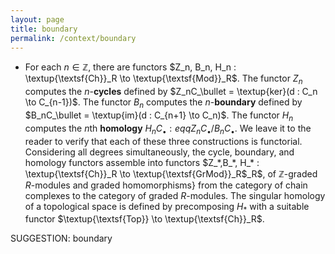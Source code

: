 ```yaml
---
layout: page
title: boundary
permalink: /context/boundary
---
```

-  For each $n \in \mathbb{Z}$, there are functors $Z_n, B_n, H_n : \textup{\textsf{Ch}}_R \to \textup{\textsf{Mod}}_R$. The functor $Z_n$ computes the $n$-**cycles** defined by $Z_nC_\bullet = \textup{ker}(d : C_n \to C_{n-1})$. The functor $B_n$ computes the $n$-**boundary** defined by $B_nC_\bullet = \textup{im}(d : C_{n+1} \to C_n)$. The functor $H_n$ computes the $n$th **homology** $H_nC_\bullet :eqq Z_nC_\bullet / B_nC_\bullet$. We leave it to the reader to verify that each of these three constructions is functorial. Considering all degrees simultaneously, the cycle, boundary, and homology functors assemble into functors $Z_*,B_*, H_* : \textup{\textsf{Ch}}_R \to \textup{\textsf{GrMod}}_R$_R$, of $\mathbb{Z}$-graded $R$-modules and graded homomorphisms} from the category of chain complexes to the category of graded $R$-modules. The singular homology of a topological space is defined by precomposing $H_*$ with a suitable functor $\textup{\textsf{Top}} \to \textup{\textsf{Ch}}_R$.

SUGGESTION: boundary